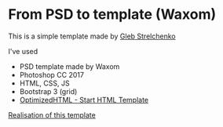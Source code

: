 <h1>From PSD to template (Waxom)</h1>
<p>This is a simple template made by <a href="http://gsportfolio.kl.com.ua/">Gleb Strelchenko</a></p>
I've used
<ul>
<li>PSD template made by Waxom</li>
<li>Photoshop CC 2017</li>
<li>HTML, CSS, JS</li>
<li>Bootstrap 3 (grid)</li>
<li><a href="https://github.com/agragregra/optimizedhtml-start-template">OptimizedHTML - Start HTML Template</a></li>
</ul>
<a href="http://gsportfolio.kl.com.ua/waxom/">Realisation of this template</a>

